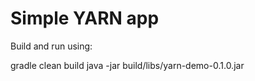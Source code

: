 Simple YARN app
===============

Build and run using:

  gradle clean build
  java -jar build/libs/yarn-demo-0.1.0.jar